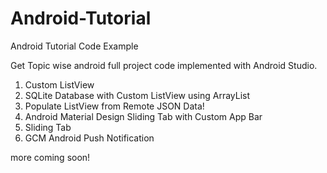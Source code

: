 # Android-Tutorial
Android Tutorial Code Example

Get Topic wise android full project code implemented with Android Studio.

1. Custom ListView
2. SQLite Database with Custom ListView using ArrayList
3. Populate ListView from Remote JSON Data!
4. Android Material Design Sliding Tab with Custom App Bar
5. Sliding Tab
6. GCM Android Push Notification

more coming soon!
